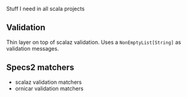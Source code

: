 Stuff I need in all scala projects

## Validation

Thin layer on top of scalaz validation. Uses a `NonEmptyList[String]` as validation messages.

## Specs2 matchers

- scalaz validation matchers
- ornicar validation matchers
